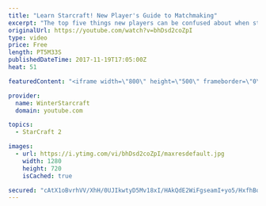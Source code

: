 ```yaml
---
title: "Learn Starcraft! New Player's Guide to Matchmaking"
excerpt: "The top five things new players can be confused about when starting off playing Starcraft 2!"
originalUrl: https://youtube.com/watch?v=bhDsd2coZpI
type: video
price: Free
length: PT5M33S
publishedDateTime: 2017-11-19T17:05:00Z
heat: 51

featuredContent: "<iframe width=\"800\" height=\"500\" frameborder=\"0\" src=\"https://www.youtube.com/embed/bhDsd2coZpI\" allow=\"accelerometer; autoplay; encrypted-media; gyroscope; picture-in-picture\" allowfullscreen></iframe>"

provider:
  name: WinterStarcraft
  domain: youtube.com

topics:
  - StarCraft 2

images:
  - url: https://i.ytimg.com/vi/bhDsd2coZpI/maxresdefault.jpg
    width: 1280
    height: 720
    isCached: true

secured: "cAtX1oBvrhVV/XhH/0UJIkwtyD5Mv18xI/HAkQdE2WiFgseamI+yo5/HxfhBqFomPStouslp6cWuGWJAI165zYpphQHR4f3FxuStcOIs9uHG+uGV/KD8tLYAyp6jHNfwxXr4d1R7AkfBgLup6NWZtv81xvgRolYoM0MdQ4idmmCOLDrTPY8boWpkY0ixT4oMNvLlEQDrLUtIvbp0y1OY1Z3nd2ID8/5TF3+6DfbUu8I3XPJRcWzHOGxWOq9I0377UQMm4wnTCrlekJHwVGfY4+URWMpYbR8zFQ0uZAgH4XLk16qfptF4cByLDSpEr5AYmhuKqKchjfkG089Lh+V7hD7KCt+gh3KXjV5wmHVQ4HdS6PIxDHtZLdRqrphP78t8OqSPwRhnocQ/3+rNrUvxpUsKKrYQpwYo98/IP0Zt3XI=;K7VdQk5Xo4sRi8VgxVs1+g=="
---
```


